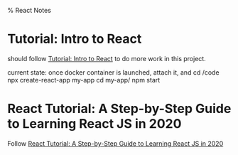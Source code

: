 % React Notes

# Tutorial: Intro to React

should follow [Tutorial: Intro to React](https://reactjs.org/tutorial/tutorial.html#setup-for-the-tutorial) to do more work in this project.

current state: once docker container is launched, attach it, and
cd /code
npx create-react-app my-app
cd my-app/
npm start

# React Tutorial: A Step-by-Step Guide to Learning React JS in 2020

Follow [React Tutorial: A Step-by-Step Guide to Learning React JS in 2020](https://ibaslogic.com/blog/react-tutorial-for-beginners/)

